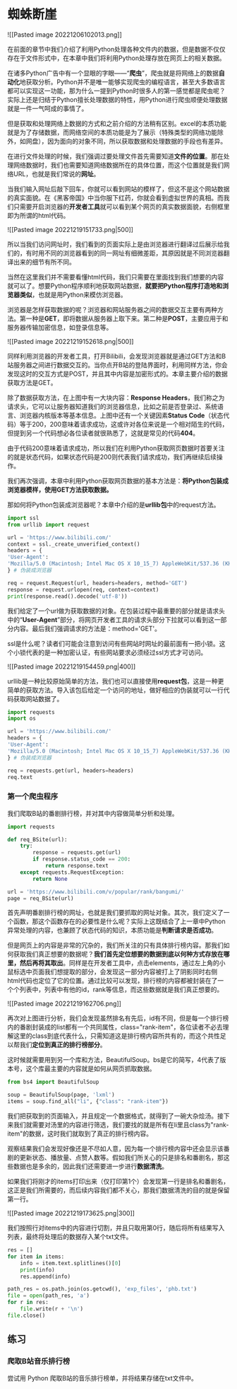 # 蜘蛛断崖

![[Pasted image 20221206102013.png]]

在前面的章节中我们介绍了利用Python处理各种文件内的数据，但是数据不仅仅存在于文件形式中，在本章中我们将利用Python处理存放在网页上的相关数据。

在诸多Python广告中有一个显眼的字眼——“**爬虫**”，爬虫就是将网络上的数据**自动化**地获取分析。Python并不是唯一能够实现爬虫的编程语言，甚至大多数语言都可以实现这一功能，那为什么一提到Python时很多人的第一感觉都是爬虫呢？实际上还是归结于Python擅长处理数据的特性，用Python进行爬虫顺便处理数据就是一件一气呵成的事情了。

但是获取和处理网络上数据的方式和之前介绍的方法稍有区别。excel的本质功能就是为了存储数据，而网络空间的本质功能是为了展示（特殊类型的网络功能除外，如网盘），因为面向的对象不同，所以获取数据和处理数据的手段也有差异。

在进行文件处理的时候，我们强调过要处理文件首先需要知道**文件的位置**。那在处理网络数据时，我们也需要知道网络数据所在的具体位置，而这个位置就是我们网络URL，也就是我们常说的**网址**。

当我们输入网址后敲下回车，你就可以看到网站的模样了，但这不是这个网站数据的真实面貌。在《黑客帝国》中当你服下红药，你就会看到虚拟世界的真相。而我们只需要开启浏览器的**开发者工具**就可以看到某个网页的真实数据面貌，右侧框里即为所谓的html代码。

![[Pasted image 20221219151733.png|500]]

所以当我们访问网址时，我们看到的页面实际上是由浏览器进行翻译过后展示给我们的，有时用不同的浏览器看到的同一网址有细微差距，其原因就是不同浏览器翻译出来的细节有所不同。

当然在这里我们并不需要看懂html代码，我们只需要在里面找到我们想要的内容就可以了。想要Python程序顺利地获取网站数据，**就要把Python程序打造地和浏览器类似**，也就是用Python来模仿浏览器。

浏览器是怎样获取数据的呢？浏览器和网站服务器之间的数据交互主要有两种方法。第一种是**GET**，即将数据从服务器上取下来。第二种是**POST**，主要应用于和服务器传输加密信息，如登录信息等。

![[Pasted image 20221219152618.png|500]]

同样利用浏览器的开发者工具，打开Bilibili，会发现浏览器就是通过GET方法和B站服务器之间进行数据交互的。当你点开B站的登陆界面时，利用同样方法，你会发现这时的交互方式是POST，并且其中内容是加密形式的。本章主要介绍的数据获取方法是GET。

除了数据获取方法，在上图中有一大块内容：**Response Headers**，我们称之为请求头，它可以让服务器知道我们的浏览器信息，比如之前是否登录过、系统语言、浏览器内核版本等基本信息。上图中还有一个关键因素**Status Code**（状态代码）等于200，200意味着请求成功，这或许对各位来说是一个相对陌生的代码，但提到另一个代码想必各位读者就很熟悉了，这就是常见的代码**404**。

由于代码200意味着请求成功，所以我们在利用Python获取网页数据时首要关注的就是状态代码，如果状态代码是200则代表我们请求成功，我们再继续后续操作。

我们再次强调，本章中利用Python获取网页数据的基本方法是：**将Python包装成浏览器模样，使用GET方法获取数据。**

那如何将Python包装成浏览器呢？本章中介绍的是**urllib包**中的request方法。

```python 3
import ssl
from urllib import request

url = 'https://www.bilibili.com/'
context = ssl._create_unverified_context() 
headers = {
'User-Agent':
'Mozilla/5.0 (Macintosh; Intel Mac OS X 10_15_7) AppleWebKit/537.36 (KHTML, like Gecko) Chrome/108.0.0.0 Safari/537.36'
} # 伪装成浏览器

req = request.Request(url, headers=headers, method='GET')
response = request.urlopen(req, context=context)
print(response.read().decode('utf-8'))
```

我们给定了一个url做为获取数据的对象。在包装过程中最重要的部分就是请求头中的“**User-Agent**”部分，将网页开发者工具的请求头部分下拉就可以看到这一部分内容。最后我们强调请求的方法是：method='GET'。

ssl是什么呢？读者们可能会注意到访问有些网站时网址的最前面有一把小锁。这个小锁代表的是一种加密认证，有些网站要求必须经过ssl方式才可访问。

![[Pasted image 20221219154459.png|400]]

urllib是一种比较原始简单的方法，我们也可以直接使用**request包**，这是一种更简单的获取方法。导入该包后给定一个访问的地址，做好相应的伪装就可以一行代码获取网站数据了。

```python 3
import requests
import os

url = 'https://www.bilibili.com/'
headers = {
'User-Agent':
'Mozilla/5.0 (Macintosh; Intel Mac OS X 10_15_7) AppleWebKit/537.36 (KHTML, like Gecko) Chrome/108.0.0.0 Safari/537.36'
} # 伪装成浏览器

req = requests.get(url, headers=headers)
req.text
```

### 第一个爬虫程序

我们爬取B站的番剧排行榜，并对其中内容做简单分析和处理。

```python 3
import requests

def req_BSite(url):
    try:
        response = requests.get(url)
        if response.status_code == 200:
            return response.text
    except requests.RequestException:
        return None

url = 'https://www.bilibili.com/v/popular/rank/bangumi/'
page = req_BSite(url)
```

首先声明番剧排行榜的网址，也就是我们要抓取的网址对象。其次，我们定义了一个函数，那这个函数存在的必要性是什么呢？实际上这既结合了上一章中Python异常处理的内容，也兼顾了状态代码的知识，本质功能是**判断请求是否成功**。

但是网页上的内容是非常的冗杂的，我们所关注的只有具体排行榜内容。那我们如何获取我们真正想要的数据呢？**我们首先定位想要的数据到底以何种方式存放在哪里，然后再将其取出**。同样是在开发者工具中，点击elements，通过左上角的小鼠标选中页面我们想提取的部分，会发现这一部分内容被打上了阴影同时右侧html代码也定位了它的位置。通过比较可以发现，排行榜的内容都被封装在了一个个列表中，列表中有他的id，rank等信息，而这些数据就是我们真正想要的。

![[Pasted image 20221219162706.png]]

再次对上图进行分析，我们会发现虽然排名有先后，id有不同，但是每一个排行榜内的番剧封装成的list都有一个共同属性，class="rank-item"，各位读者不必去理解这里的class到底代表什么，只需知道这是排行榜内容所共有的，而这个共性足以帮我们**定位到真正的排行榜部分**。

这时候就需要用到另一个库和方法，BeautifulSoup。bs是它的简写，4代表了版本号，这个库最主要的内容就是如何从网页抓取数据。

```python 3
from bs4 import BeautifulSoup

soup = BeautifulSoup(page, 'lxml')
items = soup.find_all("li", {"class": "rank-item"})
```

我们把获取到的页面输入，并且规定一个数据格式，就得到了一碗大杂烩汤。接下来我们就需要对汤里的内容进行筛选，我们要找的就是所有在li里且class为"rank-item"的数据，这时我们就取到了真正的排行榜内容。

观察结果我们会发现好像还是不尽如人意，因为每一个排行榜内容中还会显示该番剧的更新状态、播放量、点赞人数等。假如我们所关心的只是排名和番剧名，那这些数据也是多余的，因此我们还需要进一步进行**数据清洗**。

如果我们将刚才的items打印出来（仅打印第1个）会发现第一行是排名和番剧名，这正是我们所需要的，而后续内容我们都不关心，那我们数据清洗的目的就是保留第一行。

![[Pasted image 20221219173625.png|300]]

我们按照行对items中的内容进行切割，并且只取用第0行，随后将所有结果写入列表，最终将处理后的数据存入某个txt文件。

```python 3
res = []
for item in items:
    info = item.text.splitlines()[0]
    print(info)
    res.append(info)

path_res = os.path.join(os.getcwd(), 'exp_files', 'phb.txt')
file = open(path_res, 'a')
for r in res:
    file.write(r + '\n')
file.close()
```

## 练习

### 爬取B站音乐排行榜

尝试用 Python 爬取B站的音乐排行榜单，并将结果存储在txt文件中。